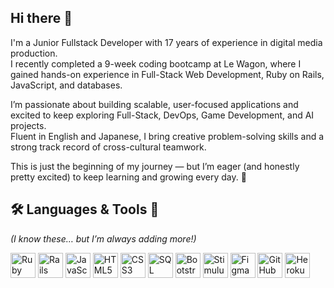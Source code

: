 ## Hi there 👋

I'm a Junior Fullstack Developer with 17 years of experience in digital media production.  
I recently completed a 9-week coding bootcamp at Le Wagon, where I gained hands-on experience in Full-Stack Web Development, Ruby on Rails, JavaScript, and databases.  

I’m passionate about building scalable, user-focused applications and excited to keep exploring Full-Stack, DevOps, Game Development, and AI projects.  
Fluent in English and Japanese, I bring creative problem-solving skills and a strong track record of cross-cultural teamwork.  

This is just the beginning of my journey — but I’m eager (and honestly pretty excited) to keep learning and growing every day. 🚀  

## 🛠️ Languages & Tools 🙂  
*(I know these… but I’m always adding more!)*


<p align="left">
  <!-- Ruby & Rails -->
  <img src="https://cdn.jsdelivr.net/gh/devicons/devicon/icons/ruby/ruby-original.svg" width="40" height="40" alt="Ruby"/>
  <img src="https://cdn.jsdelivr.net/gh/devicons/devicon/icons/rails/rails-original-wordmark.svg" width="40" height="40" alt="Rails"/>

  <!-- JavaScript -->
  <img src="https://cdn.jsdelivr.net/gh/devicons/devicon/icons/javascript/javascript-original.svg" width="40" height="40" alt="JavaScript"/>

  <!-- HTML & CSS -->
  <img src="https://cdn.jsdelivr.net/gh/devicons/devicon/icons/html5/html5-original.svg" width="40" height="40" alt="HTML5"/>
  <img src="https://cdn.jsdelivr.net/gh/devicons/devicon/icons/css3/css3-original.svg" width="40" height="40" alt="CSS3"/>

  <!-- SQL -->
  <img src="https://cdn.jsdelivr.net/gh/devicons/devicon/icons/mysql/mysql-original.svg" width="40" height="40" alt="SQL"/>

  <!-- Bootstrap & Stimulus -->
  <img src="https://cdn.jsdelivr.net/gh/devicons/devicon/icons/bootstrap/bootstrap-original.svg" width="40" height="40" alt="Bootstrap"/>
  <img src="https://raw.githubusercontent.com/stimulusjs/stimulus/main/assets/logo.svg" width="40" height="40" alt="Stimulus"/>

  <!-- Figma -->
  <img src="https://cdn.jsdelivr.net/gh/devicons/devicon/icons/figma/figma-original.svg" width="40" height="40" alt="Figma"/>

  <!-- GitHub -->
  <img src="https://cdn.jsdelivr.net/gh/devicons/devicon/icons/github/github-original.svg" width="40" height="40" alt="GitHub"/>

  <!-- Heroku -->
  <img src="https://www.vectorlogo.zone/logos/heroku/heroku-icon.svg" width="40" height="40" alt="Heroku"/>
